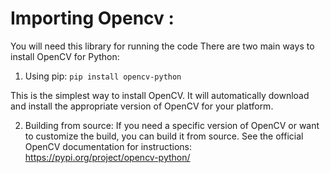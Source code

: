 # Importing Opencv :
You will need this library for running the code There are two main ways to install OpenCV for Python:

1. Using pip:
``` pip install opencv-python ```

This is the simplest way to install OpenCV. It will automatically download and install the appropriate version of OpenCV for your platform.

2. Building from source:
If you need a specific version of OpenCV or want to customize the build, you can build it from source. See the official OpenCV documentation for instructions: https://pypi.org/project/opencv-python/
